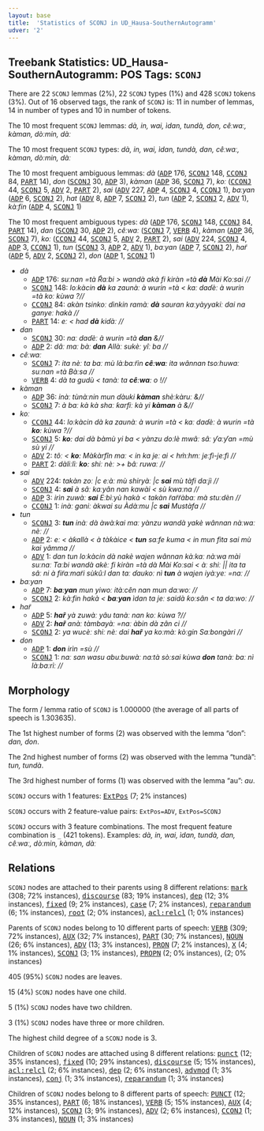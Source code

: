 ```yaml
---
layout: base
title:  'Statistics of SCONJ in UD_Hausa-SouthernAutogramm'
udver: '2'
---
```


## Treebank Statistics: UD_Hausa-SouthernAutogramm: POS Tags: `SCONJ`

There are 22 `SCONJ` lemmas (2%), 22 `SCONJ` types (1%) and 428 `SCONJ` tokens (3%).
Out of 16 observed tags, the rank of `SCONJ` is: 11 in number of lemmas, 14 in number of types and 10 in number of tokens.

The 10 most frequent `SCONJ` lemmas: <em>dà, in, wai, ìdan, tundà, don, cêːwaː, kàman, dòːmin, dàː</em>

The 10 most frequent `SCONJ` types:  <em>dà, in, wai, ìdan, tundà, dan, cêːwaː, kàman, dòːmin, dàː</em>

The 10 most frequent ambiguous lemmas: <em>dà</em> (<tt><a href="ha_southernautogramm-pos-ADP.html">ADP</a></tt> 176, <tt><a href="ha_southernautogramm-pos-SCONJ.html">SCONJ</a></tt> 148, <tt><a href="ha_southernautogramm-pos-CCONJ.html">CCONJ</a></tt> 84, <tt><a href="ha_southernautogramm-pos-PART.html">PART</a></tt> 14), <em>don</em> (<tt><a href="ha_southernautogramm-pos-SCONJ.html">SCONJ</a></tt> 30, <tt><a href="ha_southernautogramm-pos-ADP.html">ADP</a></tt> 3), <em>kàman</em> (<tt><a href="ha_southernautogramm-pos-ADP.html">ADP</a></tt> 36, <tt><a href="ha_southernautogramm-pos-SCONJ.html">SCONJ</a></tt> 7), <em>koː</em> (<tt><a href="ha_southernautogramm-pos-CCONJ.html">CCONJ</a></tt> 44, <tt><a href="ha_southernautogramm-pos-SCONJ.html">SCONJ</a></tt> 5, <tt><a href="ha_southernautogramm-pos-ADV.html">ADV</a></tt> 2, <tt><a href="ha_southernautogramm-pos-PART.html">PART</a></tt> 2), <em>sai</em> (<tt><a href="ha_southernautogramm-pos-ADV.html">ADV</a></tt> 227, <tt><a href="ha_southernautogramm-pos-ADP.html">ADP</a></tt> 4, <tt><a href="ha_southernautogramm-pos-SCONJ.html">SCONJ</a></tt> 4, <tt><a href="ha_southernautogramm-pos-CCONJ.html">CCONJ</a></tt> 1), <em>baːyan</em> (<tt><a href="ha_southernautogramm-pos-ADP.html">ADP</a></tt> 6, <tt><a href="ha_southernautogramm-pos-SCONJ.html">SCONJ</a></tt> 2), <em>hat</em> (<tt><a href="ha_southernautogramm-pos-ADV.html">ADV</a></tt> 8, <tt><a href="ha_southernautogramm-pos-ADP.html">ADP</a></tt> 7, <tt><a href="ha_southernautogramm-pos-SCONJ.html">SCONJ</a></tt> 2), <em>tun</em> (<tt><a href="ha_southernautogramm-pos-ADP.html">ADP</a></tt> 2, <tt><a href="ha_southernautogramm-pos-SCONJ.html">SCONJ</a></tt> 2, <tt><a href="ha_southernautogramm-pos-ADV.html">ADV</a></tt> 1), <em>kàːfin</em> (<tt><a href="ha_southernautogramm-pos-ADP.html">ADP</a></tt> 4, <tt><a href="ha_southernautogramm-pos-SCONJ.html">SCONJ</a></tt> 1)

The 10 most frequent ambiguous types:  <em>dà</em> (<tt><a href="ha_southernautogramm-pos-ADP.html">ADP</a></tt> 176, <tt><a href="ha_southernautogramm-pos-SCONJ.html">SCONJ</a></tt> 148, <tt><a href="ha_southernautogramm-pos-CCONJ.html">CCONJ</a></tt> 84, <tt><a href="ha_southernautogramm-pos-PART.html">PART</a></tt> 14), <em>dan</em> (<tt><a href="ha_southernautogramm-pos-SCONJ.html">SCONJ</a></tt> 30, <tt><a href="ha_southernautogramm-pos-ADP.html">ADP</a></tt> 2), <em>cêːwaː</em> (<tt><a href="ha_southernautogramm-pos-SCONJ.html">SCONJ</a></tt> 7, <tt><a href="ha_southernautogramm-pos-VERB.html">VERB</a></tt> 4), <em>kàman</em> (<tt><a href="ha_southernautogramm-pos-ADP.html">ADP</a></tt> 36, <tt><a href="ha_southernautogramm-pos-SCONJ.html">SCONJ</a></tt> 7), <em>koː</em> (<tt><a href="ha_southernautogramm-pos-CCONJ.html">CCONJ</a></tt> 44, <tt><a href="ha_southernautogramm-pos-SCONJ.html">SCONJ</a></tt> 5, <tt><a href="ha_southernautogramm-pos-ADV.html">ADV</a></tt> 2, <tt><a href="ha_southernautogramm-pos-PART.html">PART</a></tt> 2), <em>sai</em> (<tt><a href="ha_southernautogramm-pos-ADV.html">ADV</a></tt> 224, <tt><a href="ha_southernautogramm-pos-SCONJ.html">SCONJ</a></tt> 4, <tt><a href="ha_southernautogramm-pos-ADP.html">ADP</a></tt> 3, <tt><a href="ha_southernautogramm-pos-CCONJ.html">CCONJ</a></tt> 1), <em>tun</em> (<tt><a href="ha_southernautogramm-pos-SCONJ.html">SCONJ</a></tt> 3, <tt><a href="ha_southernautogramm-pos-ADP.html">ADP</a></tt> 2, <tt><a href="ha_southernautogramm-pos-ADV.html">ADV</a></tt> 1), <em>baːyan</em> (<tt><a href="ha_southernautogramm-pos-ADP.html">ADP</a></tt> 7, <tt><a href="ha_southernautogramm-pos-SCONJ.html">SCONJ</a></tt> 2), <em>har̃</em> (<tt><a href="ha_southernautogramm-pos-ADP.html">ADP</a></tt> 5, <tt><a href="ha_southernautogramm-pos-ADV.html">ADV</a></tt> 2, <tt><a href="ha_southernautogramm-pos-SCONJ.html">SCONJ</a></tt> 2), <em>don</em> (<tt><a href="ha_southernautogramm-pos-ADP.html">ADP</a></tt> 1, <tt><a href="ha_southernautogramm-pos-SCONJ.html">SCONJ</a></tt> 1)


* <em>dà</em>
  * <tt><a href="ha_southernautogramm-pos-ADP.html">ADP</a></tt> 176: <em>suːnan =tà R̃aːbi > wandà akà fi kiràn =tà <b>dà</b> Mài Ƙoːsai //</em>
  * <tt><a href="ha_southernautogramm-pos-SCONJ.html">SCONJ</a></tt> 148: <em>loːkàcin <b>dà</b> ka zaunàː à wurin =tà < kaː daɗèː à wurin =tà koː kùwa ?//</em>
  * <tt><a href="ha_southernautogramm-pos-CCONJ.html">CCONJ</a></tt> 84: <em>akàn tsinkoː dìnkin ramàː <b>dà</b> sauran kaːyàyyakiː dai na ganyeː hakà //</em>
  * <tt><a href="ha_southernautogramm-pos-PART.html">PART</a></tt> 14: <em>eː < had <b>dà</b> kiɗàː //</em>
* <em>dan</em>
  * <tt><a href="ha_southernautogramm-pos-SCONJ.html">SCONJ</a></tt> 30: <em>naː daɗèː à wurin =tà <b>dan</b> &//</em>
  * <tt><a href="ha_southernautogramm-pos-ADP.html">ADP</a></tt> 2: <em>dâː maː bàː <b>dan</b> Allàː sukèː yîː ba //</em>
* <em>cêːwaː</em>
  * <tt><a href="ha_southernautogramm-pos-SCONJ.html">SCONJ</a></tt> 7: <em>ita nèː ta baː mù làːbaːr̃ìn <b>cêːwaː</b> ita wânnan tsoːhuwaː suːnan =tà Bàːsa //</em>
  * <tt><a href="ha_southernautogramm-pos-VERB.html">VERB</a></tt> 4: <em>dà ta gudù < tanàː ta <b>cêːwaː</b> o !//</em>
* <em>kàman</em>
  * <tt><a href="ha_southernautogramm-pos-ADP.html">ADP</a></tt> 36: <em>inàː tùnàːnin mun ɗàuki <b>kàman</b> shèːkàruː &//</em>
  * <tt><a href="ha_southernautogramm-pos-SCONJ.html">SCONJ</a></tt> 7: <em>à baː kà kà shaː ƙarfiː kà yi <b>kàman</b> à &//</em>
* <em>koː</em>
  * <tt><a href="ha_southernautogramm-pos-CCONJ.html">CCONJ</a></tt> 44: <em>loːkàcin dà ka zaunàː à wurin =tà < kaː daɗèː à wurin =tà <b>koː</b> kùwa ?//</em>
  * <tt><a href="ha_southernautogramm-pos-SCONJ.html">SCONJ</a></tt> 5: <em><b>koː</b> dai dà bàmù yi ba < yànzu doːlè mwâː sâː ƴaːƴan =mù sù yi //</em>
  * <tt><a href="ha_southernautogramm-pos-ADV.html">ADV</a></tt> 2: <em>tôː < <b>koː</b> Màƙàrfîn maː < in ka jeː ai < hm̀ːhmː jeːfì-jeːfì //</em>
  * <tt><a href="ha_southernautogramm-pos-PART.html">PART</a></tt> 2: <em>dàliːlìː <b>koː</b> shiː nèː >+ bâː ruwaː //</em>
* <em>sai</em>
  * <tt><a href="ha_southernautogramm-pos-ADV.html">ADV</a></tt> 224: <em>takàn zoː |c eːàː mù shiryàː |c <b>sai</b> mù tàfi daːjì //</em>
  * <tt><a href="ha_southernautogramm-pos-SCONJ.html">SCONJ</a></tt> 4: <em><b>sai</b> à sâː kaːyân nan kawài < sù kwaːna //</em>
  * <tt><a href="ha_southernautogramm-pos-ADP.html">ADP</a></tt> 3: <em>irìn zuwàː <b>sai</b> Eːbìːyù hakà < takàn r̃ar̃r̃àbaː mà stuːdèn //</em>
  * <tt><a href="ha_southernautogramm-pos-CCONJ.html">CCONJ</a></tt> 1: <em>inàː ganiː àkwai su Àdàːmu |c <b>sai</b> Mustàfa //</em>
* <em>tun</em>
  * <tt><a href="ha_southernautogramm-pos-SCONJ.html">SCONJ</a></tt> 3: <em><b>tun</b> inàː dà àwàːkai maː yànzu wandà yakè wânnan nàːwaː nèː //</em>
  * <tt><a href="ha_southernautogramm-pos-ADP.html">ADP</a></tt> 2: <em>eː < àƙallà < à tàƙàice < <b>tun</b> saːfe kuma < in mun fìta sai mù kai yâmma //</em>
  * <tt><a href="ha_southernautogramm-pos-ADV.html">ADV</a></tt> 1: <em>dan tun loːkàcin dà nakè wajen wânnan kàːkaː nàːwa mài suːnaː Taːbi wandà akèː fi kiràn =tà dà Mài Ƙoːsai < àː shiː || ita ta sâː ni à fir̃aːmar̃i sùkûːl dan taː ɗaukoː nì <b>tun</b> à wajen iyàːyeː =naː //</em>
* <em>baːyan</em>
  * <tt><a href="ha_southernautogramm-pos-ADP.html">ADP</a></tt> 7: <em><b>baːyan</b> mun yiwoː itàːcên nan mun daːwoː //</em>
  * <tt><a href="ha_southernautogramm-pos-SCONJ.html">SCONJ</a></tt> 2: <em>kàːfin hakà < <b>baːyan</b> ìdan ta jeː saidà ƙoːsân < ta daːwoː //</em>
* <em>har̃</em>
  * <tt><a href="ha_southernautogramm-pos-ADP.html">ADP</a></tt> 5: <em><b>har̃</b> yà zuwàː yâu tanàː nan koː kùwa ?//</em>
  * <tt><a href="ha_southernautogramm-pos-ADV.html">ADV</a></tt> 2: <em><b>har̃</b> anàː tàmbayàː =naː àbin dà zân ci //</em>
  * <tt><a href="ha_southernautogramm-pos-SCONJ.html">SCONJ</a></tt> 2: <em>ya wucèː shiː nèː dai <b>har̃</b> ya koːmàː kòːgin Saːbongàri //</em>
* <em>don</em>
  * <tt><a href="ha_southernautogramm-pos-ADP.html">ADP</a></tt> 1: <em><b>don</b> irìn =sù //</em>
  * <tt><a href="ha_southernautogramm-pos-SCONJ.html">SCONJ</a></tt> 1: <em>naː san wasu abuːbuwàː naːtà sòːsai kùwa <b>don</b> tanàː baː nì làːbaːrìː //</em>

## Morphology

The form / lemma ratio of `SCONJ` is 1.000000 (the average of all parts of speech is 1.303635).

The 1st highest number of forms (2) was observed with the lemma “don”: <em>dan, don</em>.

The 2nd highest number of forms (2) was observed with the lemma “tundà”: <em>tun, tundà</em>.

The 3rd highest number of forms (1) was observed with the lemma “au”: <em>au</em>.

`SCONJ` occurs with 1 features: <tt><a href="ha_southernautogramm-feat-ExtPos.html">ExtPos</a></tt> (7; 2% instances)

`SCONJ` occurs with 2 feature-value pairs: `ExtPos=ADV`, `ExtPos=SCONJ`

`SCONJ` occurs with 3 feature combinations.
The most frequent feature combination is `_` (421 tokens).
Examples: <em>dà, in, wai, ìdan, tundà, dan, cêːwaː, dòːmin, kàman, dàː</em>


## Relations

`SCONJ` nodes are attached to their parents using 8 different relations: <tt><a href="ha_southernautogramm-dep-mark.html">mark</a></tt> (308; 72% instances), <tt><a href="ha_southernautogramm-dep-discourse.html">discourse</a></tt> (83; 19% instances), <tt><a href="ha_southernautogramm-dep-dep.html">dep</a></tt> (12; 3% instances), <tt><a href="ha_southernautogramm-dep-fixed.html">fixed</a></tt> (9; 2% instances), <tt><a href="ha_southernautogramm-dep-case.html">case</a></tt> (7; 2% instances), <tt><a href="ha_southernautogramm-dep-reparandum.html">reparandum</a></tt> (6; 1% instances), <tt><a href="ha_southernautogramm-dep-root.html">root</a></tt> (2; 0% instances), <tt><a href="ha_southernautogramm-dep-acl-relcl.html">acl:relcl</a></tt> (1; 0% instances)

Parents of `SCONJ` nodes belong to 10 different parts of speech: <tt><a href="ha_southernautogramm-pos-VERB.html">VERB</a></tt> (309; 72% instances), <tt><a href="ha_southernautogramm-pos-AUX.html">AUX</a></tt> (32; 7% instances), <tt><a href="ha_southernautogramm-pos-PART.html">PART</a></tt> (30; 7% instances), <tt><a href="ha_southernautogramm-pos-NOUN.html">NOUN</a></tt> (26; 6% instances), <tt><a href="ha_southernautogramm-pos-ADV.html">ADV</a></tt> (13; 3% instances), <tt><a href="ha_southernautogramm-pos-PRON.html">PRON</a></tt> (7; 2% instances), <tt><a href="ha_southernautogramm-pos-X.html">X</a></tt> (4; 1% instances), <tt><a href="ha_southernautogramm-pos-SCONJ.html">SCONJ</a></tt> (3; 1% instances), <tt><a href="ha_southernautogramm-pos-PROPN.html">PROPN</a></tt> (2; 0% instances),  (2; 0% instances)

405 (95%) `SCONJ` nodes are leaves.

15 (4%) `SCONJ` nodes have one child.

5 (1%) `SCONJ` nodes have two children.

3 (1%) `SCONJ` nodes have three or more children.

The highest child degree of a `SCONJ` node is 3.

Children of `SCONJ` nodes are attached using 8 different relations: <tt><a href="ha_southernautogramm-dep-punct.html">punct</a></tt> (12; 35% instances), <tt><a href="ha_southernautogramm-dep-fixed.html">fixed</a></tt> (10; 29% instances), <tt><a href="ha_southernautogramm-dep-discourse.html">discourse</a></tt> (5; 15% instances), <tt><a href="ha_southernautogramm-dep-acl-relcl.html">acl:relcl</a></tt> (2; 6% instances), <tt><a href="ha_southernautogramm-dep-dep.html">dep</a></tt> (2; 6% instances), <tt><a href="ha_southernautogramm-dep-advmod.html">advmod</a></tt> (1; 3% instances), <tt><a href="ha_southernautogramm-dep-conj.html">conj</a></tt> (1; 3% instances), <tt><a href="ha_southernautogramm-dep-reparandum.html">reparandum</a></tt> (1; 3% instances)

Children of `SCONJ` nodes belong to 8 different parts of speech: <tt><a href="ha_southernautogramm-pos-PUNCT.html">PUNCT</a></tt> (12; 35% instances), <tt><a href="ha_southernautogramm-pos-PART.html">PART</a></tt> (6; 18% instances), <tt><a href="ha_southernautogramm-pos-VERB.html">VERB</a></tt> (5; 15% instances), <tt><a href="ha_southernautogramm-pos-AUX.html">AUX</a></tt> (4; 12% instances), <tt><a href="ha_southernautogramm-pos-SCONJ.html">SCONJ</a></tt> (3; 9% instances), <tt><a href="ha_southernautogramm-pos-ADV.html">ADV</a></tt> (2; 6% instances), <tt><a href="ha_southernautogramm-pos-CCONJ.html">CCONJ</a></tt> (1; 3% instances), <tt><a href="ha_southernautogramm-pos-NOUN.html">NOUN</a></tt> (1; 3% instances)

